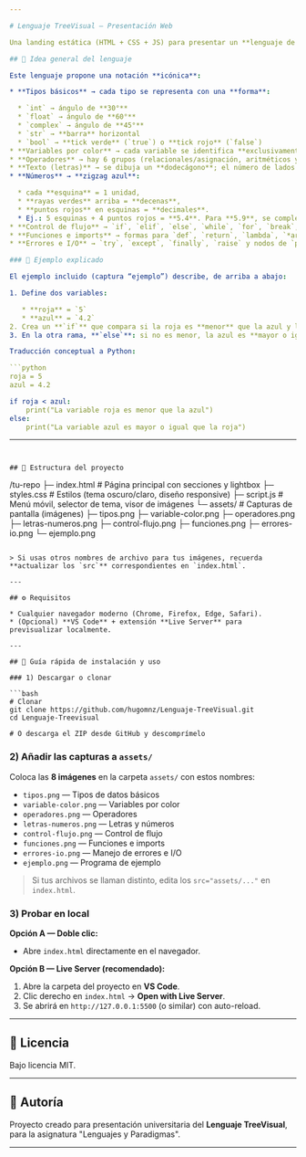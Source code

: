 ```yaml
---

# Lenguaje TreeVisual — Presentación Web

Una landing estática (HTML + CSS + JS) para presentar un **lenguaje de programación visual** donde la sintaxis se expresa mediante **formas geométricas** y **colores**. El sitio explica la traducción desde Python a tu notación visual usando capturas de pantalla y un ejemplo de programa.

## 🧠 Idea general del lenguaje

Este lenguaje propone una notación **icónica**:

* **Tipos básicos** → cada tipo se representa con una **forma**:

  * `int` → ángulo de **30°**
  * `float` → ángulo de **60°**
  * `complex` → ángulo de **45°**
  * `str` → **barra** horizontal
  * `bool` → **tick verde** (`true`) o **tick rojo** (`false`)
* **Variables por color** → cada variable se identifica **exclusivamente por su color** (p. ej., “la roja”, “la azul”).
* **Operadores** → hay 6 grupos (relacionales/asignación, aritméticos y lógicos/pertinencia) con símbolos gráficos propios.
* **Texto (letras)** → se dibuja un **dodecágono**; el número de lados indica la longitud de la palabra (máx. 12, mín. 1). Siempre del **color de la variable** que contiene esa palabra.
* **Números** → **zigzag azul**:

  * cada **esquina** = 1 unidad,
  * **rayas verdes** arriba = **decenas**,
  * **puntos rojos** en esquinas = **decimales**.
  * Ej.: 5 esquinas + 4 puntos rojos = **5.4**. Para **5.9**, se completa lo que falta del zigzag **en rojo**.
* **Control de flujo** → `if`, `elif`, `else`, `while`, `for`, `break`, `continue`, `pass` tienen gestos/figuras dedicadas.
* **Funciones e imports** → formas para `def`, `return`, `lambda`, `*args`, `**kwargs`, `import`, `from … import …`, `as`.
* **Errores e I/O** → `try`, `except`, `finally`, `raise` y nodos de `print`/`input` (círculos naranja/verde).

### 🧩 Ejemplo explicado

El ejemplo incluido (captura “ejemplo”) describe, de arriba a abajo:

1. Define dos variables:

   * **roja** = `5`
   * **azul** = `4.2`
2. Crea un **`if`** que compara si la roja es **menor** que la azul y lo **imprime** (las “c” verdes externas marcan comillas).
3. En la otra rama, **`else`**: si no es menor, la azul es **mayor o igual** que la roja.

Traducción conceptual a Python:

```python
roja = 5
azul = 4.2

if roja < azul:
    print("La variable roja es menor que la azul")
else:
    print("La variable azul es mayor o igual que la roja")
```

---
```


## 📁 Estructura del proyecto

```
/tu-repo
├─ index.html        # Página principal con secciones y lightbox
├─ styles.css        # Estilos (tema oscuro/claro, diseño responsive)
├─ script.js         # Menú móvil, selector de tema, visor de imágenes
└─ assets/           # Capturas de pantalla (imágenes)
   ├─ tipos.png
   ├─ variable-color.png
   ├─ operadores.png
   ├─ letras-numeros.png
   ├─ control-flujo.png
   ├─ funciones.png
   ├─ errores-io.png
   └─ ejemplo.png
```

> Si usas otros nombres de archivo para tus imágenes, recuerda **actualizar los `src`** correspondientes en `index.html`.

---

## ⚙️ Requisitos

* Cualquier navegador moderno (Chrome, Firefox, Edge, Safari).
* (Opcional) **VS Code** + extensión **Live Server** para previsualizar localmente.

---

## 🚀 Guía rápida de instalación y uso

### 1) Descargar o clonar

```bash
# Clonar
git clone https://github.com/hugomnz/Lenguaje-TreeVisual.git
cd Lenguaje-Treevisual

# O descarga el ZIP desde GitHub y descomprímelo
```

### 2) Añadir las capturas a `assets/`

Coloca las **8 imágenes** en la carpeta `assets/` con estos nombres:

* `tipos.png` — Tipos de datos básicos
* `variable-color.png` — Variables por color
* `operadores.png` — Operadores
* `letras-numeros.png` — Letras y números
* `control-flujo.png` — Control de flujo
* `funciones.png` — Funciones e imports
* `errores-io.png` — Manejo de errores e I/O
* `ejemplo.png` — Programa de ejemplo

> Si tus archivos se llaman distinto, edita los `src="assets/..."` en `index.html`.

### 3) Probar en local

**Opción A — Doble clic:**

* Abre `index.html` directamente en el navegador.

**Opción B — Live Server (recomendado):**

1. Abre la carpeta del proyecto en **VS Code**.
2. Clic derecho en `index.html` → **Open with Live Server**.
3. Se abrirá en `http://127.0.0.1:5500` (o similar) con auto-reload.

---

## 📜 Licencia

Bajo licencia MIT.

---

## 👤 Autoría

Proyecto creado para presentación universitaria del **Lenguaje TreeVisual**, para la asignatura "Lenguajes y Paradigmas".

---
